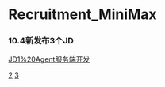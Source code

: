 # Recruitment_MiniMax

### 10.4新发布3个JD
[JD1%20Agent服务端开发](https://github.com/ZZ977-cmd/Recruitment_MiniMax/blob/main/10_4_jd.md)

[2](https://github.com/ZZ977-cmd/Recruitment_MiniMax/blob/main/10_4_jd.md)
[3](https://github.com/ZZ977-cmd/Recruitment_MiniMax/blob/main/10_4_jd.md)

